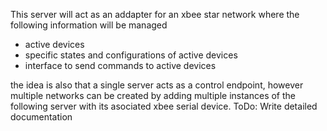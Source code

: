 This server will act as an addapter for an xbee star network where the following information will be managed

- active devices
- specific states and configurations of active devices
- interface to send commands to active devices

the idea is also that a single server acts as a control endpoint, however multiple networks can be created by
adding multiple instances of the following server with its asociated xbee serial device.
ToDo: Write detailed documentation